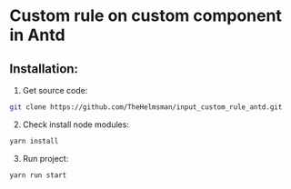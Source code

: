 # Custom rule on custom component in Antd

## Installation:

1. Get source code:

```bash
git clone https://github.com/TheHelmsman/input_custom_rule_antd.git
```

2. Check install node modules:

```bash
yarn install
```

3. Run project:

```bash
yarn run start
```
